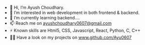 - 👋 Hi, I’m Ayush Choudhary.
- 👀 I’m interested in web development in both frontend & backend.
- 🌱 I’m currently learning backend....
- 📫 Reach me on ayushchoudhary0607@gmail.com
- ⚡ Known skills are Html5, CSS, Javascript, React, Python, C, C++
- 🫱🏼 Have a look on my projects on www.github.com/Ayu0607

<!---
Ayu0607/Ayu0607 is a ✨ special ✨ repository because its `README.md` (this file) appears on your GitHub profile.
You can click the Preview link to take a look at your changes.
--->
